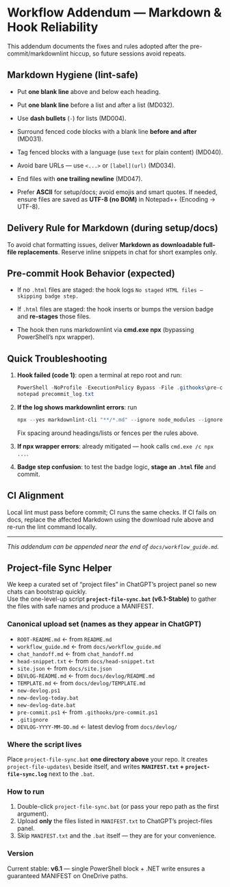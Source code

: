 # Workflow Addendum — Markdown & Hook Reliability

This addendum documents the fixes and rules adopted after the pre-commit/markdownlint hiccup, so future sessions avoid repeats.

## Markdown Hygiene (lint-safe)

- Put **one blank line** above and below each heading.

- Put **one blank line** before a list and after a list (MD032).

- Use **dash bullets** (`-`) for lists (MD004).

- Surround fenced code blocks with a blank line **before and after** (MD031).

- Tag fenced blocks with a language (use `text` for plain content) (MD040).

- Avoid bare URLs — use `<...>` or `[label](url)` (MD034).

- End files with **one trailing newline** (MD047).

- Prefer **ASCII** for setup/docs; avoid emojis and smart quotes. If needed, ensure files are saved as **UTF-8 (no BOM)** in Notepad++ (Encoding → UTF-8).

## Delivery Rule for Markdown (during setup/docs)

To avoid chat formatting issues, deliver **Markdown as downloadable full-file replacements**. Reserve inline snippets in chat for short examples only.

## Pre-commit Hook Behavior (expected)

- If no `.html` files are staged: the hook logs `No staged HTML files — skipping badge step.`

- If `.html` files are staged: the hook inserts or bumps the version badge and **re-stages** those files.

- The hook then runs markdownlint via **cmd.exe npx** (bypassing PowerShell’s npx wrapper).

## Quick Troubleshooting

1. **Hook failed (code 1)**: open a terminal at repo root and run:

   ```powershell
   PowerShell -NoProfile -ExecutionPolicy Bypass -File .githooks\pre-commit.ps1 *>&1 | Tee-Object precommit_log.txt
   notepad precommit_log.txt
   ```

2. **If the log shows markdownlint errors**: run

   ```powershell
   npx --yes markdownlint-cli "**/*.md" --ignore node_modules --ignore "lychee/**"
   ```

   Fix spacing around headings/lists or fences per the rules above.

3. **If npx wrapper errors**: already mitigated — hook calls `cmd.exe /c npx ...`.

4. **Badge step confusion**: to test the badge logic, **stage an `.html` file** and commit.

## CI Alignment

Local lint must pass before commit; CI runs the same checks. If CI fails on docs, replace the affected Markdown using the download rule above and re-run the lint command locally.

---

_This addendum can be appended near the end of `docs/workflow_guide.md`._

<!-- START PATCH: Project-file Sync Helper -->
## Project-file Sync Helper

We keep a curated set of “project files” in ChatGPT’s project panel so new chats can bootstrap quickly.  
Use the one-level-up script **`project-file-sync.bat` (v6.1-Stable)** to gather the files with safe names and produce a MANIFEST.

### Canonical upload set (names as they appear in ChatGPT)

- `ROOT-README.md`  ← from `README.md`
- `workflow_guide.md`  ← from `docs/workflow_guide.md`
- `chat_handoff.md`  ← from `chat_handoff.md`
- `head-snippet.txt`  ← from `docs/head-snippet.txt`
- `site.json`  ← from `docs/site.json`
- `DEVLOG-README.md`  ← from `docs/devlog/README.md`
- `TEMPLATE.md`  ← from `docs/devlog/TEMPLATE.md`
- `new-devlog.ps1`
- `new-devlog-today.bat`
- `new-devlog-date.bat`
- `pre-commit.ps1`  ← from `.githooks/pre-commit.ps1`
- `.gitignore`
- `DEVLOG-YYYY-MM-DD.md`  ← latest devlog from `docs/devlog/`

### Where the script lives

Place `project-file-sync.bat` **one directory above** your repo. It creates `project-file-updates\` beside itself, and writes **`MANIFEST.txt` + `project-file-sync.log`** next to the `.bat`.

### How to run

1. Double-click `project-file-sync.bat` (or pass your repo path as the first argument).
2. Upload **only** the files listed in `MANIFEST.txt` to ChatGPT’s project-files panel.
3. Skip `MANIFEST.txt` and the `.bat` itself — they are for your convenience.

### Version

Current stable: **v6.1** — single PowerShell block + .NET write ensures a guaranteed MANIFEST on OneDrive paths.
<!-- END PATCH: Project-file Sync Helper -->
